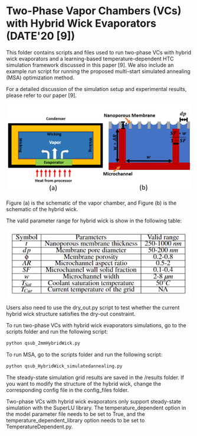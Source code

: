 # Two-Phase Vapor Chambers (VCs) with Hybrid Wick Evaporators (DATE'20 [9])


This folder contains scripts and files used to run two-phase VCs with hybrid wick evaporators and a learning-based temperature-dependent HTC simulation framework discussed in this paper [9]. We also include an example run script for running the proposed multi-start simulated annealing (MSA) optimization method.

For a detailed discussion of the simulation setup and experimental results, please refer to our paper [9].

![](/image/VC.PNG)

Figure (a) is the schematic of the vapor chamber, and Figure (b) is the schematic of the hybrid wick.

The valid parameter range for hybrid wick is show in the following table:
<p align = "center">
  <img src="/image/HybridParam.png">
</p>

Users also need to use the dry_out.py script to test whether the current hybrid wick structure satisfies the dry-out constraint.

To run two-phase VCs with hybrid wick evaporators simulations, go to the scripts folder and run the following script:
```python
python qsub_2mmHybridWick.py
```

To run MSA, go to the scripts folder and run the following script:
```python
python qsub_HybridWick_simulatedannealing.py
```
The steady-state simulation grid results are saved in the /results folder.
If you want to modify the structure of the hybrid wick, change the corresponding config file in the config_files folder.

Two-phase VCs with hybrid wick evaporators only support steady-state simulation with the SuperLU library. The temperature_dependent option in the model parameter file needs to be set to True, and the temperature_dependent_library option needs to be set to TemperatureDependent.py.
